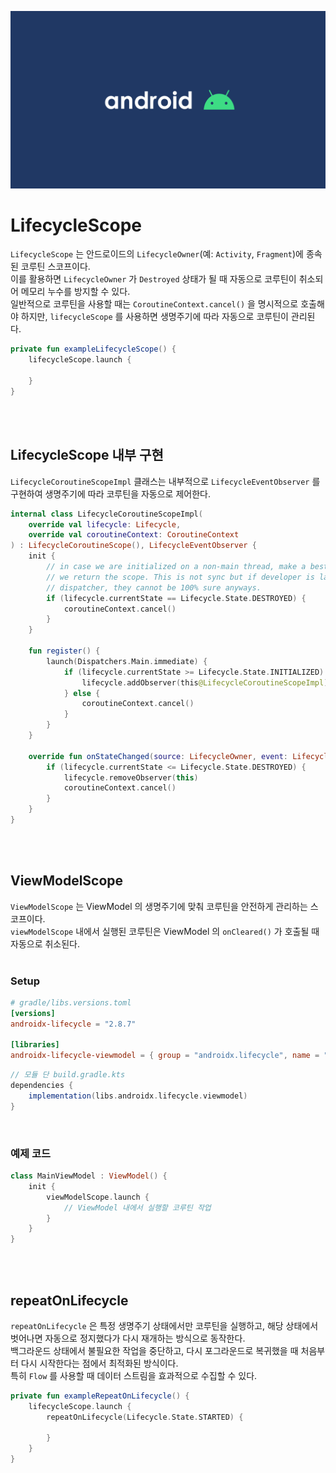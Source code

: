 ![banner](./android.png)
# LifecycleScope
`LifecycleScope` 는 안드로이드의 `LifecycleOwner`(예: `Activity`, `Fragment`)에 종속된 코루틴 스코프이다.<br/>
이를 활용하면 `LifecycleOwner` 가 `Destroyed` 상태가 될 때 자동으로 코루틴이 취소되어 메모리 누수를 방지할 수 있다.<br/>
일반적으로 코루틴을 사용할 때는 `CoroutineContext.cancel()` 을 명시적으로 호출해야 하지만, `lifecycleScope` 를 사용하면 생명주기에 따라 자동으로 코루틴이 관리된다.<br/>

```kotlin
private fun exampleLifecycleScope() {
    lifecycleScope.launch {

    }
}
```
<br/>
<br/>

## LifecycleScope 내부 구현
`LifecycleCoroutineScopeImpl` 클래스는 내부적으로 `LifecycleEventObserver` 를 구현하여 생명주기에 따라 코루틴을 자동으로 제어한다.<br/>

```kotlin
internal class LifecycleCoroutineScopeImpl(
    override val lifecycle: Lifecycle,
    override val coroutineContext: CoroutineContext
) : LifecycleCoroutineScope(), LifecycleEventObserver {
    init {
        // in case we are initialized on a non-main thread, make a best effort check before
        // we return the scope. This is not sync but if developer is launching on a non-main
        // dispatcher, they cannot be 100% sure anyways.
        if (lifecycle.currentState == Lifecycle.State.DESTROYED) {
            coroutineContext.cancel()
        }
    }

    fun register() {
        launch(Dispatchers.Main.immediate) {
            if (lifecycle.currentState >= Lifecycle.State.INITIALIZED) {
                lifecycle.addObserver(this@LifecycleCoroutineScopeImpl)
            } else {
                coroutineContext.cancel()
            }
        }
    }

    override fun onStateChanged(source: LifecycleOwner, event: Lifecycle.Event) {
        if (lifecycle.currentState <= Lifecycle.State.DESTROYED) {
            lifecycle.removeObserver(this)
            coroutineContext.cancel()
        }
    }
}
```
<br/>
<br/>

## ViewModelScope
`ViewModelScope` 는 ViewModel 의 생명주기에 맞춰 코루틴을 안전하게 관리하는 스코프이다.<br/>
`viewModelScope` 내에서 실행된 코루틴은 ViewModel 의 `onCleared()` 가 호출될 때 자동으로 취소된다.<br/>
<br/>

### Setup
```toml
# gradle/libs.versions.toml
[versions]
androidx-lifecycle = "2.8.7"

[libraries]
androidx-lifecycle-viewmodel = { group = "androidx.lifecycle", name = "lifecycle-viewmodel-ktx", version.ref = "androidx-lifecycle" }
```
```groovy
// 모듈 단 build.gradle.kts
dependencies {
    implementation(libs.androidx.lifecycle.viewmodel)
}
```
<br/>

### 예제 코드
```kotlin
class MainViewModel : ViewModel() {
    init {
        viewModelScope.launch {
            // ViewModel 내에서 실행할 코루틴 작업
        }
    }
}
```
<br/>
<br/>

## repeatOnLifecycle
`repeatOnLifecycle` 은 특정 생명주기 상태에서만 코루틴을 실행하고, 해당 상태에서 벗어나면 자동으로 정지했다가 다시 재개하는 방식으로 동작한다.<br/>
백그라운드 상태에서 불필요한 작업을 중단하고, 다시 포그라운드로 복귀했을 때 처음부터 다시 시작한다는 점에서 최적화된 방식이다.<br/>
특히 `Flow` 를 사용할 때 데이터 스트림을 효과적으로 수집할 수 있다.<br/>

```kotlin
private fun exampleRepeatOnLifecycle() {
    lifecycleScope.launch {
        repeatOnLifecycle(Lifecycle.State.STARTED) {

        }
    }
}
```